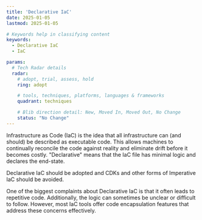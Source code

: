 ```yaml
---
title: 'Declarative IaC'
date: 2025-01-05
lastmod: 2025-01-05

# Keywords help in classifying content
keywords:
  - Declarative IaC
  - IaC

params:
  # Tech Radar details
  radar:
    # adopt, trial, assess, hold
    ring: adopt

    # tools, techniques, platforms, languages & frameworks
    quadrant: techniques

    # Blib direction detail: New, Moved In, Moved Out, No Change
    status: "No Change"
---
```


Infrastructure as Code (IaC) is the idea that all infrastructure can (and should) be described as executable code.  This allows machines to continually reconcile the code against reality and eliminate drift before it becomes costly.  "Declarative" means that the IaC file has minimal logic and declares the end-state.

Declarative IaC should be adopted and CDKs and other forms of Imperative IaC should be avoided.

<!--more-->

One of the biggest complaints about Declarative IaC is that it often leads to repetitive code. Additionally, the logic can sometimes be unclear or difficult to follow. However, most IaC tools offer code encapsulation features that address these concerns effectively.
